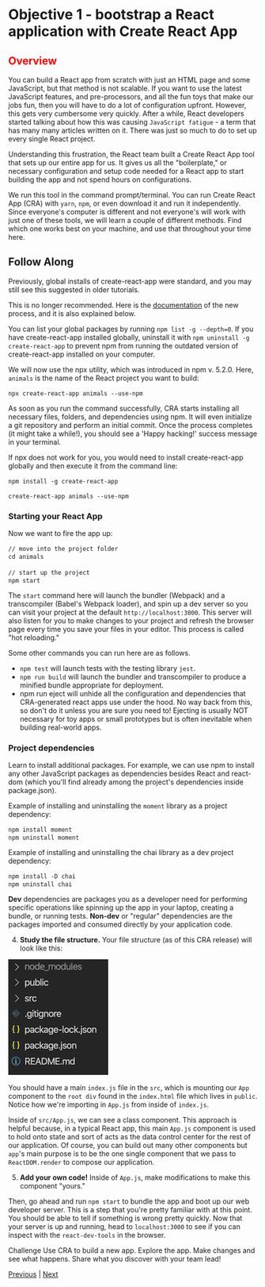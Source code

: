 #   Objective 1 - bootstrap a React application with Create React App

## <span style="color:red">Overview</span>

You can build a React app from scratch with just an HTML page and some JavaScript, but that method is not scalable. If you want to use the latest JavaScript features, and pre-processors, and all the fun toys that make our jobs fun, then you will have to do a lot of configuration upfront. However, this gets very cumbersome very quickly. After a while, React developers started talking about how this was causing `JavaScript fatigue` - a term that has many many articles written on it. There was just so much to do to set up every single React project.

Understanding this frustration, the React team built a Create React App tool that sets up our entire app for us. It gives us all the "boilerplate," or necessary configuration and setup code needed for a React app to start building the app and not spend hours on configurations.

We run this tool in the command prompt/terminal. You can run Create React App (CRA) with `yarn`, `npm`, or even download it and run it independently. Since everyone's computer is different and not everyone's will work with just one of these tools, we will learn a couple of different methods. Find which one works best on your machine, and use that throughout your time here.

## Follow Along

Previously, global installs of create-react-app were standard, and you may still see this suggested in older tutorials.

This is no longer recommended. Here is the [documentation](https://reactjs.org/docs/create-a-new-react-app.html#create-react-app) of the new process, and it is also explained below.

You can list your global packages by running `npm list -g --depth=0`. If you have create-react-app installed globally, uninstall it with `npm uninstall -g create-react-app` to prevent npm from running the outdated version of create-react-app installed on your computer.

We will now use the npx utility, which was introduced in npm v. 5.2.0. Here, `animals` is the name of the React project you want to build:

```
npx create-react-app animals --use-npm
```

As soon as you run the command successfully, CRA starts installing all necessary files, folders, and dependencies using npm. It will even initialize a git repository and perform an initial commit. Once the process completes (it might take a while!), you should see a 'Happy hacking!' success message in your terminal.

If npx does not work for you, you would need to install create-react-app globally and then execute it from the command line:

```
npm install -g create-react-app
```

```
create-react-app animals --use-npm
```

### Starting your React App

Now we want to fire the app up:

```
// move into the project folder
cd animals

// start up the project
npm start
```

The `start` command here will launch the bundler (Webpack) and a transcompiler (Babel's Webpack loader), and spin up a dev server so you can visit your project at the default `http://localhost:3000`. This server will also listen for you to make changes to your project and refresh the browser page every time you save your files in your editor. This process is called "hot reloading."

Some other commands you can run here are as follows.

-   `npm test` will launch tests with the testing library `jest`.
-   `npm run build` will launch the bundler and transcompiler to produce a minified bundle appropriate for deployment.
-   npm run eject will unhide all the configuration and dependencies that CRA-generated react apps use under the hood. No way back from this, so don't do it unless you are sure you need to! Ejecting is usually NOT necessary for toy apps or small prototypes but is often inevitable when building real-world apps.

### Project dependencies

Learn to install additional packages. For example, we can use npm to install any other JavaScript packages as dependencies besides React and react-dom (which you'll find already among the project's dependencies inside package.json).

Example of installing and uninstalling the `moment` library as a project dependency:

```
npm install moment
npm uninstall moment
```

Example of installing and uninstalling the chai library as a dev project dependency:

```
npm install -D chai
npm uninstall chai
```

**Dev** dependencies are packages you as a developer need for performing specific operations like spinning up the app in your laptop, creating a bundle, or running tests. **Non-dev** or "regular" dependencies are the packages imported and consumed directly by your application code.

4.  **Study the file structure.** Your file structure (as of this CRA release) will look like this:

![ScreenShot2020-03-06at15.41.43](ScreenShot2020-03-06at15.41.43.png)

You should have a main `index.js` file in the `src`, which is mounting our `App` component to the `root div` found in the `index.html` file which lives in `public`. Notice how we're importing in `App.js` from inside of `index.js`.

Inside of `src/App.js`, we can see a class component. This approach is helpful because, in a typical React app, this main `App.js` component is used to hold onto state and sort of acts as the data control center for the rest of our application. Of course, you can build out many other components but `app`'s main purpose is to be the one single component that we pass to `ReactDOM.render` to compose our application.

5.  **Add your own code!** Inside of `App.js`, make modifications to make this component "yours." 

Then, go ahead and run `npm start` to bundle the app and boot up our web developer server. This is a step that you're pretty familiar with at this point. You should be able to tell if something is wrong pretty quickly. Now that your server is up and running, head to `localhost:3000` to see if you can inspect with the `react-dev-tools` in the browser.

Challenge
Use CRA to build a new app. Explore the app. Make changes and see what happens. Share what you discover with your team lead!




[Previous](../README.md) | [Next](./Object_2.md)